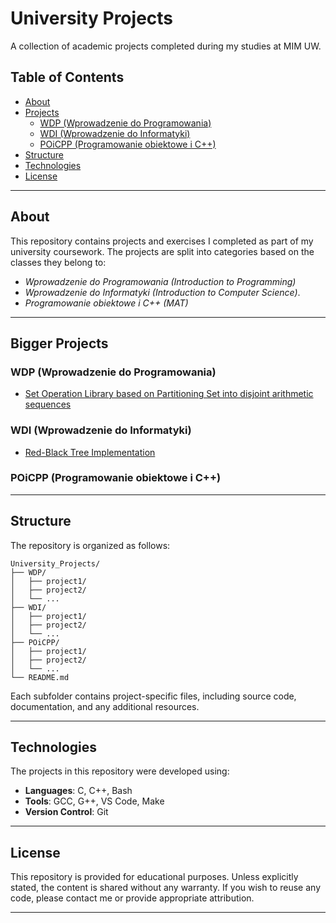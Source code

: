 # University Projects

A collection of academic projects completed during my studies at MIM UW.

## Table of Contents

- [About](#about)
- [Projects](#projects)
  - [WDP (Wprowadzenie do Programowania)](#wdp-wprowadzenie-do-programowania)
  - [WDI (Wprowadzenie do Informatyki)](#wdi-wprowadzenie-do-informatyki)
  - [POiCPP (Programowanie obiektowe i C++)](#poicpp-programowanie-obiektowe-i-c)
- [Structure](#structure)
- [Technologies](#technologies)
- [License](#license)

---

## About

This repository contains projects and exercises I completed as part of my university coursework.
The projects are split into categories based on the classes they belong to:
 - *Wprowadzenie do Programowania (Introduction to Programming)*
 - *Wprowadzenie do Informatyki (Introduction to Computer Science)*.
 - *Programowanie obiektowe i C++ (MAT)*

---

## Bigger Projects

### WDP (Wprowadzenie do Programowania)
 - [Set Operation Library based on Partitioning Set into disjoint arithmetic sequences](/WDP/lab3/)

### WDI (Wprowadzenie do Informatyki)
 - [Red-Black Tree Implementation](/WDI/redblacktree)

### POiCPP (Programowanie obiektowe i C++)

---

## Structure

The repository is organized as follows:
```
University_Projects/
├── WDP/
│   ├── project1/
│   ├── project2/
│   └── ...
├── WDI/
│   ├── project1/
│   ├── project2/
│   └── ...
├── POiCPP/
│   ├── project1/
│   ├── project2/
│   └── ...
└── README.md
```

Each subfolder contains project-specific files, including source code, documentation, and any additional resources.

---

## Technologies

The projects in this repository were developed using:
- **Languages**: C, C++, Bash
- **Tools**: GCC, G++, VS Code, Make
- **Version Control**: Git

---

## License

This repository is provided for educational purposes. Unless explicitly stated, the content is shared without any warranty.
If you wish to reuse any code, please contact me or provide appropriate attribution.

---